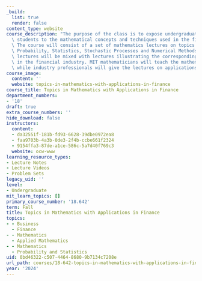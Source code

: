 ```yaml
---
_build:
  list: true
  render: false
content_type: website
course_description: "The purpose of the class is to expose undergraduate and graduate\
  \ students to the mathematical concepts and techniques used in the financial industry.\
  \ The course will consist of a set of mathematics lectures on topics in Linear Algebra,\
  \ Probability, Statistics, Stochastic Processes and Numerical Methods. \_Mathematics\
  \ lectures will be mixed with lectures illustrating the corresponding application\
  \ in the financial industry. MIT mathematicians will teach the mathematics part\
  \ while industry professionals will give the lectures on applications in finance."
course_image:
  content: ''
  website: topics-in-mathematics-with-applications-in-finance
course_title: Topics in Mathematics with Applications in Finance
department_numbers:
- '18'
draft: true
extra_course_numbers: ''
hide_download: false
instructors:
  content:
  - da32551f-181b-fd93-6628-39dbe0972ea8
  - faa9703b-4a3b-0de3-2f4b-ccbe661f2324
  - 9154ffa3-87de-a1ce-586c-5a7d40f769c3
  website: ocw-www
learning_resource_types:
- Lecture Notes
- Lecture Videos
- Problem Sets
legacy_uid: ''
level:
- Undergraduate
mit_learn_topics: []
primary_course_number: '18.642'
term: Fall
title: Topics in Mathematics with Applications in Finance
topics:
- - Business
  - Finance
- - Mathematics
  - Applied Mathematics
- - Mathematics
  - Probability and Statistics
uid: 0bd46322-c507-4464-8680-9b7134c7208e
url_path: courses/18-642-topics-in-mathematics-with-applications-in-finance-fall-2024
year: '2024'
---
```

